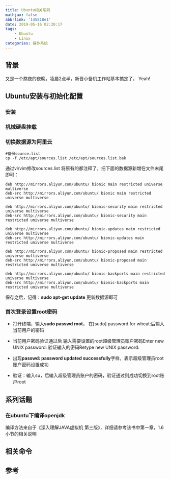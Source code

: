 ```yaml
---
title: Ubuntu相关系列
mathjax: false
abbrlink: '145818e1'
date: 2019-05-16 02:20:17
tags:
    - Ubuntu
    - Linux
categories: 操作系统
---
```


## 背景
又是一个熬夜的夜晚，凌晨2点半，新晋小备机工作站基本搞定了。 Yeah!

## Ubuntu安装与初始化配置
### 安装
### 机械硬盘挂载
### 切换数据源为阿里云

```shell
#备份source.list
cp -f /etc/apt/sources.list /etc/apt/sources.list.bak
```

通过vi/vim修改sources.list
将原有的都注释了，把下面的数据源新增在文件末尾即可：
```shell
deb http://mirrors.aliyun.com/ubuntu/ bionic main restricted universe multiverse
deb-src http://mirrors.aliyun.com/ubuntu/ bionic main restricted universe multiverse

deb http://mirrors.aliyun.com/ubuntu/ bionic-security main restricted universe multiverse
deb-src http://mirrors.aliyun.com/ubuntu/ bionic-security main restricted universe multiverse

deb http://mirrors.aliyun.com/ubuntu/ bionic-updates main restricted universe multiverse
deb-src http://mirrors.aliyun.com/ubuntu/ bionic-updates main restricted universe multiverse

deb http://mirrors.aliyun.com/ubuntu/ bionic-proposed main restricted universe multiverse
deb-src http://mirrors.aliyun.com/ubuntu/ bionic-proposed main restricted universe multiverse

deb http://mirrors.aliyun.com/ubuntu/ bionic-backports main restricted universe multiverse
deb-src http://mirrors.aliyun.com/ubuntu/ bionic-backports main restricted universe multiverse
```

保存之后，记得：**sudo apt-get update**
更新数据源即可

### 首次登录设置root密码
- 打开终端，输入**sudo passwd root**，
在[sudo] password for wheat:后输入当前用户的密码

- 当前用户密码验证通过后
输入需要设置的root超级管理员账户密码Enter new UNIX password:
验证输入的密码Retype new UNIX password:

- 出现**passwd: password updated successfully**字样，表示超级管理员root账户密码设置成功
- 验证：输入su，后输入超级管理员账户的密码，验证通过则成功切换到root账户root

## 系列话题
### 在ubuntu下编译openjdk
编译方法来自于《深入理解JAVA虚拟机 第三版》，详细请参考该书中第一章，1.6小节的相关说明
## 相关命令
## 参考